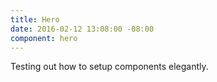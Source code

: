 ```yaml
---
title: Hero
date: 2016-02-12 13:08:00 -08:00
component: hero
---
```


Testing out how to setup components elegantly.